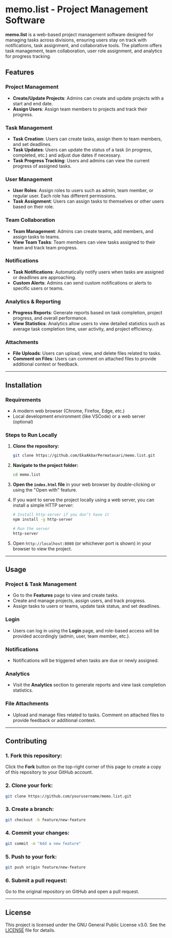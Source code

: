 # **memo.list - Project Management Software**

**memo.list** is a web-based project management software designed for managing tasks across divisions, ensuring users stay on track with notifications, task assignment, and collaborative tools. The platform offers task management, team collaboration, user role assignment, and analytics for progress tracking.

## **Features**

### **Project Management**
- **Create/Update Projects**: Admins can create and update projects with a start and end date.
- **Assign Users**: Assign team members to projects and track their progress.

### **Task Management**
- **Task Creation**: Users can create tasks, assign them to team members, and set deadlines.
- **Task Updates**: Users can update the status of a task (in progress, completed, etc.) and adjust due dates if necessary.
- **Task Progress Tracking**: Users and admins can view the current progress of assigned tasks.

### **User Management**
- **User Roles**: Assign roles to users such as admin, team member, or regular user. Each role has different permissions.
- **Task Assignment**: Users can assign tasks to themselves or other users based on their role.

### **Team Collaboration**
- **Team Management**: Admins can create teams, add members, and assign tasks to teams.
- **View Team Tasks**: Team members can view tasks assigned to their team and track team progress.

### **Notifications**
- **Task Notifications**: Automatically notify users when tasks are assigned or deadlines are approaching.
- **Custom Alerts**: Admins can send custom notifications or alerts to specific users or teams.

### **Analytics & Reporting**
- **Progress Reports**: Generate reports based on task completion, project progress, and overall performance.
- **View Statistics**: Analytics allow users to view detailed statistics such as average task completion time, user activity, and project efficiency.

### **Attachments**
- **File Uploads**: Users can upload, view, and delete files related to tasks.
- **Comment on Files**: Users can comment on attached files to provide additional context or feedback.

---

## **Installation**

### **Requirements**
- A modern web browser (Chrome, Firefox, Edge, etc.)
- Local development environment (like VSCode) or a web server (optional)

### **Steps to Run Locally**
1. **Clone the repository:**
   ```bash
   git clone https://github.com/EkaAkbarPermatasari/memo.list.git
   ```
2. **Navigate to the project folder:**
   ```bash
   cd memo.list
   ```
3. **Open the `index.html` file** in your web browser by double-clicking or using the "Open with" feature.
4. If you want to serve the project locally using a web server, you can install a simple HTTP server:
   ```bash
   # Install http-server if you don’t have it
   npm install -g http-server

   # Run the server
   http-server
   ```

5. Open `http://localhost:8080` (or whichever port is shown) in your browser to view the project.

---

## **Usage**

### **Project & Task Management**
- Go to the **Features** page to view and create tasks.
- Create and manage projects, assign users, and track progress.
- Assign tasks to users or teams, update task status, and set deadlines.

### **Login**
- Users can log in using the **Login** page, and role-based access will be provided accordingly (admin, user, team member, etc.).

### **Notifications**
- Notifications will be triggered when tasks are due or newly assigned.

### **Analytics**
- Visit the **Analytics** section to generate reports and view task completion statistics.

### **File Attachments**
- Upload and manage files related to tasks. Comment on attached files to provide feedback or additional context.

---

## **Contributing**

### **1. Fork this repository**:
Click the **Fork** button on the top-right corner of this page to create a copy of this repository to your GitHub account.

### **2. Clone your fork**:
```bash
git clone https://github.com/yourusername/memo.list.git
```

### **3. Create a branch**:
```bash
git checkout -b feature/new-feature
```

### **4. Commit your changes**:
```bash
git commit -m "Add a new feature"
```

### **5. Push to your fork**:
```bash
git push origin feature/new-feature
```

### **6. Submit a pull request**:
Go to the original repository on GitHub and open a pull request.

---

## **License**

This project is licensed under the GNU General Public License v3.0. See the [LICENSE](LICENSE) file for details.
